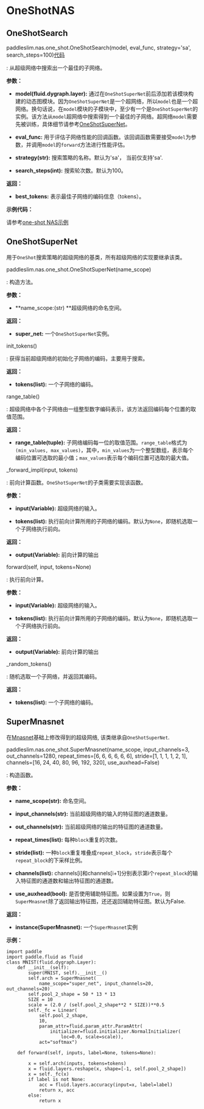 # OneShotNAS

## OneShotSearch
paddleslim.nas.one_shot.OneShotSearch(model, eval_func, strategy='sa', search_steps=100)[代码]()

: 从超级网络中搜索出一个最佳的子网络。

**参数：**

- **model(fluid.dygraph.layer):** 通过在`OneShotSuperNet`前后添加若该模块构建的动态图模块。因为`OneShotSuperNet`是一个超网络，所以`model`也是一个超网络。换句话说，在`model`模块的子模块中，至少有一个是`OneShotSuperNet`的实例。该方法从`model`超网络中搜索得到一个最佳的子网络。超网络`model`需要先被训练，具体细节请参考[OneShotSuperNet]()。

- **eval_func:** 用于评估子网络性能的回调函数。该回调函数需要接受`model`为参数，并调用`model`的`forward`方法进行性能评估。

- **strategy(str):** 搜索策略的名称。默认为'sa'， 当前仅支持'sa'.

- **search_steps(int):** 搜索轮次数。默认为100。

**返回：**

- **best_tokens:** 表示最佳子网络的编码信息（tokens）。

**示例代码：**

请参考[one-shot NAS示例]()


## OneShotSuperNet

用于`OneShot`搜索策略的超级网络的基类，所有超级网络的实现要继承该类。

paddleslim.nas.one_shot.OneShotSuperNet(name_scope)

: 构造方法。

**参数：**

- **name_scope:(str) **超级网络的命名空间。

**返回：**

- **super_net:** 一个`OneShotSuperNet`实例。

init_tokens()

: 获得当前超级网络的初始化子网络的编码，主要用于搜索。

**返回：**

- **tokens(list<int>):** 一个子网络的编码。

range_table()

: 超级网络中各个子网络由一组整型数字编码表示，该方法返回编码每个位置的取值范围。

**返回：**

- **range_table(tuple):** 子网络编码每一位的取值范围。`range_table`格式为`(min_values, max_values)`，其中，`min_values`为一个整型数组，表示每个编码位置可选取的最小值；`max_values`表示每个编码位置可选取的最大值。

_forward_impl(input, tokens)

: 前向计算函数。`OneShotSuperNet`的子类需要实现该函数。

**参数：**

- **input(Variable):** 超级网络的输入。

- **tokens(list<int>):** 执行前向计算所用的子网络的编码。默认为`None`，即随机选取一个子网络执行前向。

**返回：**

- **output(Variable):** 前向计算的输出

forward(self, input, tokens=None)

: 执行前向计算。

**参数：**

- **input(Variable):** 超级网络的输入。

- **tokens(list<int>):** 执行前向计算所用的子网络的编码。默认为`None`，即随机选取一个子网络执行前向。

**返回：**

- **output(Variable):** 前向计算的输出


_random_tokens()

: 随机选取一个子网络，并返回其编码。

**返回：**

- **tokens(list<int>):** 一个子网络的编码。

## SuperMnasnet

在[Mnasnet](https://arxiv.org/abs/1807.11626)基础上修改得到的超级网络, 该类继承自`OneShotSuperNet`.

paddleslim.nas.one_shot.SuperMnasnet(name_scope, input_channels=3, out_channels=1280, repeat_times=[6, 6, 6, 6, 6, 6], stride=[1, 1, 1, 1, 2, 1], channels=[16, 24, 40, 80, 96, 192, 320], use_auxhead=False)

: 构造函数。

**参数：**

- **name_scope(str):** 命名空间。

- **input_channels(str):** 当前超级网络的输入的特征图的通道数量。

- **out_channels(str):** 当前超级网络的输出的特征图的通道数量。

- **repeat_times(list):** 每种`block`重复的次数。

- **stride(list):** 一种`block`重复堆叠成`repeat_block`，`stride`表示每个`repeat_block`的下采样比例。

- **channels(list):** channels[i]和channels[i+1]分别表示第i个`repeat_block`的输入特征图的通道数和输出特征图的通道数。

- **use_auxhead(bool):** 是否使用辅助特征图。如果设置为`True`，则`SuperMnasnet`除了返回输出特征图，还还返回辅助特征图。默认为False.

**返回：**

- **instance(SuperMnasnet):** 一个`SuperMnasnet`实例

**示例：**
```
import paddle
import paddle.fluid as fluid
class MNIST(fluid.dygraph.Layer):
    def __init__(self):
        super(MNIST, self).__init__()
        self.arch = SuperMnasnet(
            name_scope="super_net", input_channels=20, out_channels=20)
        self.pool_2_shape = 50 * 13 * 13
        SIZE = 10
        scale = (2.0 / (self.pool_2_shape**2 * SIZE))**0.5
        self._fc = Linear(
            self.pool_2_shape,
            10,
            param_attr=fluid.param_attr.ParamAttr(
                initializer=fluid.initializer.NormalInitializer(
                    loc=0.0, scale=scale)),
            act="softmax")

    def forward(self, inputs, label=None, tokens=None):

        x = self.arch(inputs, tokens=tokens)
        x = fluid.layers.reshape(x, shape=[-1, self.pool_2_shape])
        x = self._fc(x)
        if label is not None:
            acc = fluid.layers.accuracy(input=x, label=label)
            return x, acc
        else:
            return x

```
